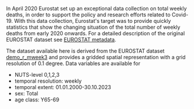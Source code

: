 In April 2020 Eurostat set up an exceptional data collection on total weekly deaths,
in order to support the policy and research efforts related to Covid-19.
With this data collection, Eurostat's target was to provide quickly statistics
that show the changing situation of the total number of weekly deaths from early 2020 onwards.
For a detailed description of the original EUROSTAT dataset see
[EUROSTAT metadata](https://ec.europa.eu/eurostat/cache/metadata/en/demomwk_esms.htm).

The dataset available here is derived from the EUROSTAT dataset [demo_r_mweek3](https://ec.europa.eu/eurostat/databrowser/product/view/demo_r_mweek3)
and provides a gridded spatial representation with a grid resolution of 0.1 degree.
Data variables are available for

- NUTS-level 0,1,2,3
- temporal resolution: weekly
- temporal extent: 01.01.2000-30.10.2023
- sex: Total
- age class: Y65-69
